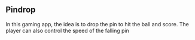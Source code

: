 ## Pindrop
In this gaming app, the idea is to drop the pin to hit the ball and score. The player can also control the speed of the falling pin
